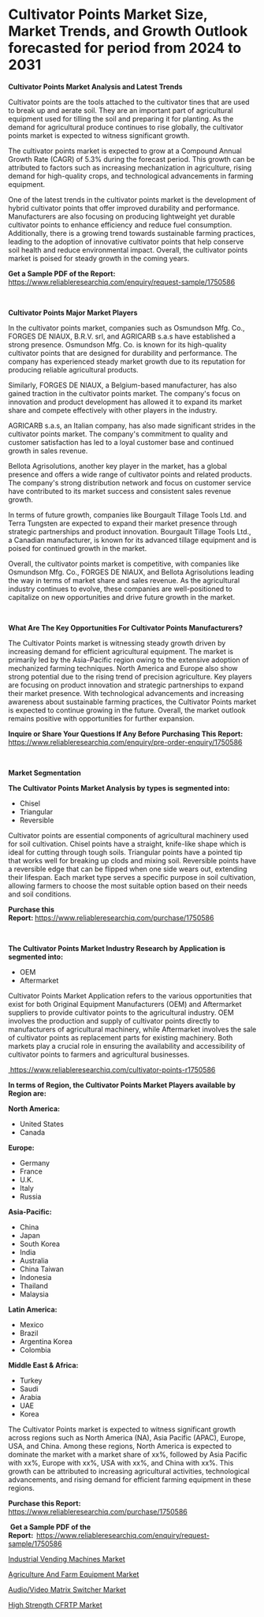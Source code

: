 <p><h1>Cultivator Points Market Size, Market Trends, and Growth Outlook forecasted for period from 2024 to 2031</h1></p><p><strong>Cultivator Points Market Analysis and Latest Trends</strong></p>
<p><p>Cultivator points are the tools attached to the cultivator tines that are used to break up and aerate soil. They are an important part of agricultural equipment used for tilling the soil and preparing it for planting. As the demand for agricultural produce continues to rise globally, the cultivator points market is expected to witness significant growth.</p><p>The cultivator points market is expected to grow at a Compound Annual Growth Rate (CAGR) of 5.3% during the forecast period. This growth can be attributed to factors such as increasing mechanization in agriculture, rising demand for high-quality crops, and technological advancements in farming equipment. </p><p>One of the latest trends in the cultivator points market is the development of hybrid cultivator points that offer improved durability and performance. Manufacturers are also focusing on producing lightweight yet durable cultivator points to enhance efficiency and reduce fuel consumption. Additionally, there is a growing trend towards sustainable farming practices, leading to the adoption of innovative cultivator points that help conserve soil health and reduce environmental impact. Overall, the cultivator points market is poised for steady growth in the coming years.</p></p>
<p><strong>Get a Sample PDF of the Report:&nbsp;</strong> <a href="https://www.reliableresearchiq.com/enquiry/request-sample/1750586">https://www.reliableresearchiq.com/enquiry/request-sample/1750586</a></p>
<p>&nbsp;</p>
<p><strong>Cultivator Points Major Market Players</strong></p>
<p><p>In the cultivator points market, companies such as Osmundson Mfg. Co., FORGES DE NIAUX, B.R.V. srl, and AGRICARB s.a.s have established a strong presence. Osmundson Mfg. Co. is known for its high-quality cultivator points that are designed for durability and performance. The company has experienced steady market growth due to its reputation for producing reliable agricultural products.</p><p>Similarly, FORGES DE NIAUX, a Belgium-based manufacturer, has also gained traction in the cultivator points market. The company's focus on innovation and product development has allowed it to expand its market share and compete effectively with other players in the industry.</p><p>AGRICARB s.a.s, an Italian company, has also made significant strides in the cultivator points market. The company's commitment to quality and customer satisfaction has led to a loyal customer base and continued growth in sales revenue.</p><p>Bellota Agrisolutions, another key player in the market, has a global presence and offers a wide range of cultivator points and related products. The company's strong distribution network and focus on customer service have contributed to its market success and consistent sales revenue growth.</p><p>In terms of future growth, companies like Bourgault Tillage Tools Ltd. and Terra Tungsten are expected to expand their market presence through strategic partnerships and product innovation. Bourgault Tillage Tools Ltd., a Canadian manufacturer, is known for its advanced tillage equipment and is poised for continued growth in the market.</p><p>Overall, the cultivator points market is competitive, with companies like Osmundson Mfg. Co., FORGES DE NIAUX, and Bellota Agrisolutions leading the way in terms of market share and sales revenue. As the agricultural industry continues to evolve, these companies are well-positioned to capitalize on new opportunities and drive future growth in the market.</p></p>
<p>&nbsp;</p>
<p><strong>What Are The Key Opportunities For Cultivator Points Manufacturers?</strong></p>
<p><p>The Cultivator Points market is witnessing steady growth driven by increasing demand for efficient agricultural equipment. The market is primarily led by the Asia-Pacific region owing to the extensive adoption of mechanized farming techniques. North America and Europe also show strong potential due to the rising trend of precision agriculture. Key players are focusing on product innovation and strategic partnerships to expand their market presence. With technological advancements and increasing awareness about sustainable farming practices, the Cultivator Points market is expected to continue growing in the future. Overall, the market outlook remains positive with opportunities for further expansion.</p></p>
<p><strong>Inquire or Share Your Questions If Any Before Purchasing This Report:</strong> <a href="https://www.reliableresearchiq.com/enquiry/pre-order-enquiry/1750586">https://www.reliableresearchiq.com/enquiry/pre-order-enquiry/1750586</a></p>
<p>&nbsp;</p>
<p><strong>Market Segmentation</strong></p>
<p><strong>The Cultivator Points Market Analysis by types is segmented into:</strong></p>
<p><ul><li>Chisel</li><li>Triangular</li><li>Reversible</li></ul></p>
<p><p>Cultivator points are essential components of agricultural machinery used for soil cultivation. Chisel points have a straight, knife-like shape which is ideal for cutting through tough soils. Triangular points have a pointed tip that works well for breaking up clods and mixing soil. Reversible points have a reversible edge that can be flipped when one side wears out, extending their lifespan. Each market type serves a specific purpose in soil cultivation, allowing farmers to choose the most suitable option based on their needs and soil conditions.</p></p>
<p><strong>Purchase this Report:&nbsp;</strong><a href="https://www.reliableresearchiq.com/purchase/1750586">https://www.reliableresearchiq.com/purchase/1750586</a></p>
<p>&nbsp;</p>
<p><strong>The Cultivator Points Market Industry Research by Application is segmented into:</strong></p>
<p><ul><li>OEM</li><li>Aftermarket</li></ul></p>
<p><p>Cultivator Points Market Application refers to the various opportunities that exist for both Original Equipment Manufacturers (OEM) and Aftermarket suppliers to provide cultivator points to the agricultural industry. OEM involves the production and supply of cultivator points directly to manufacturers of agricultural machinery, while Aftermarket involves the sale of cultivator points as replacement parts for existing machinery. Both markets play a crucial role in ensuring the availability and accessibility of cultivator points to farmers and agricultural businesses.</p></p>
<p><a href="https://www.reliableresearchiq.com/cultivator-points-r1750586">&nbsp;https://www.reliableresearchiq.com/cultivator-points-r1750586</a></p>
<p><strong>In terms of Region, the Cultivator Points Market Players available by Region are:</strong></p>
<p>
    <p> <strong> North America: </strong>
        <ul>
            <li>United States</li>
            <li>Canada</li>
        </ul>
        </p> 
    <p> <strong> Europe: </strong>
        <ul>
            <li>Germany</li>
            <li>France</li>
            <li>U.K.</li>
            <li>Italy</li>
            <li>Russia</li>
        </ul>
        </p> 
    <p> <strong> Asia-Pacific: </strong>
        <ul>
            <li>China</li>
            <li>Japan</li>
            <li>South Korea</li>
            <li>India</li>
            <li>Australia</li>
            <li>China Taiwan</li>
            <li>Indonesia</li>
            <li>Thailand</li>
            <li>Malaysia</li>
        </ul>
        </p> 
    <p> <strong> Latin America: </strong>
        <ul>
            <li>Mexico</li>
            <li>Brazil</li>
            <li>Argentina Korea</li>
            <li>Colombia</li>
        </ul>
        </p> 
    <p> <strong> Middle East & Africa: </strong>
        <ul>
            <li>Turkey</li>
            <li>Saudi</li>
            <li>Arabia</li>
            <li>UAE</li>
            <li>Korea</li>
        </ul>
    </p>
    </p>
<p><p>The Cultivator Points market is expected to witness significant growth across regions such as North America (NA), Asia Pacific (APAC), Europe, USA, and China. Among these regions, North America is expected to dominate the market with a market share of xx%, followed by Asia Pacific with xx%, Europe with xx%, USA with xx%, and China with xx%. This growth can be attributed to increasing agricultural activities, technological advancements, and rising demand for efficient farming equipment in these regions.</p></p>
<p><strong>Purchase this Report: </strong><a href="https://www.reliableresearchiq.com/purchase/1750586">https://www.reliableresearchiq.com/purchase/1750586</a></p>
<p>&nbsp;<strong>Get a Sample PDF of the Report:&nbsp;&nbsp;</strong><a href="https://www.reliableresearchiq.com/enquiry/request-sample/1750586">https://www.reliableresearchiq.com/enquiry/request-sample/1750586</a></p>
<p><strong></strong></p>
<p><p><a href="https://github.com/msLonKoss78/Market-Research-Report-List-1/blob/main/industrial-vending-machines-market.md">Industrial Vending Machines Market</a></p><p><a href="https://github.com/lairestrong/Market-Research-Report-List-1/blob/main/agriculture-and-farm-equipment-market.md">Agriculture And Farm Equipment Market</a></p><p><a href="https://www.linkedin.com/pulse/audiovideo-matrix-switcher-market-emerging-trends-future-rcywe?trackingId=5gTcXipqRD2iNDNL3Nuhzg%3D%3D">Audio/Video Matrix Switcher Market</a></p><p><a href="https://www.linkedin.com/pulse/high-strength-cfrtp-market-research-report-forecast-growth-c3wne?trackingId=YMxkSxhDSCGVuUcWcucxqA%3D%3D">High Strength CFRTP Market</a></p></p>